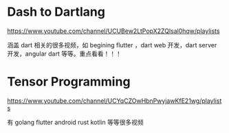# Dash to Dartlang

https://www.youtube.com/channel/UCUBew2LtPopX2ZQlsal0hqw/playlists

涵盖 dart 相关的很多视频，如 begining flutter ，dart web 开发，dart server 开发，angular dart 等等。重点看看！！！

# Tensor Programming

https://www.youtube.com/channel/UCYqCZOwHbnPwyjawKfE21wg/playlists

有 golang flutter android rust kotlin 等等很多视频

